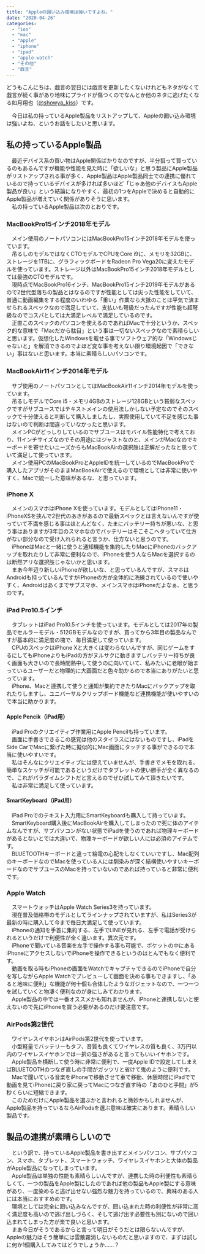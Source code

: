 ```yaml
---
title: "Appleの囲い込み環境は強いですよね。"
date: "2020-04-26"
categories: 
  - "ios"
  - "mac"
  - "apple"
  - "iphone"
  - "ipad"
  - "apple-watch"
  - "その他"
  - "戯言"
---
```


どうもこんにちは、戯言の翌日には戯言を更新したくないけれどもネタがなくて戯言が続く事があり地味にプライドが傷つくのでなんとか他のネタに逃げたくなる如月翔也（[@showya\_kiss](http://twitter.com/showya_kiss)）です。  
  
　今日は私の持っているApple製品をリストアップして、Appleの囲い込み環境は強いよね、というお話をしたいと思います。  

## 私の持っているApple製品

　最近デバイス系の買い物はApple関係ばかりなのですが、半分狙って買っているのもあるんですが機能や性能を見た時に「欲しいな」と思う製品にApple製品がリストアップされる事が多く、Apple製品はApple製品同士での連携に優れているので持っているデバイスが多ければ多いほど「じゃあ他のデバイスもApple製品が良い」という結論になりやすく、最初の1つをAppleで決めると自動的にApple製品が増えていく関係がありそうに思います。  
　私の持っているApple製品は次のとおりです。  

### MacBookPro15インチ2018年モデル

　メイン使用のノートパソコンにはMacBookPro15インチ2018年モデルを使っています。  
　吊るしのモデルではなくCTOモデルでCPUをCore i9に、メモリを32GBに、ストレージを1TBに、グラフィックボードをRadeon Pro Vega20に変えたモデルを使っています。ストレージ以外はMacBookPro15インチ2018年モデルとしては最強のCTOモデルです。  
　現時点でMacBookPro16インチ、MacBookPro15インチ2019年モデルがあるので2世代型落ちの製品とはなるのですが性能としては尖った性能をしていて、普通に動画編集をする程度のいわゆる「重い」作業なら大抵のことは平気で済ませられるスペックなので満足していて、支払いも弩級だったんですが性能も超弩級なのでコスパとしては大満足レベルで満足しているのです。  
　正直このスペックのパソコンを使えるのであればMacで十分というか、スペック的な意味で「Macだから駄目」という事は一切ないスペックなので素晴らしいと思います。仮想化したWindowsを載せる事でソフトウェア的な「Windowsじゃないと」を解消できるのでよほど変な事を考えない限り環境起因で「できない」事はないと思います。本当に素晴らしいパソコンです。  

### MacBookAir11インチ2014年モデル

　サブ使用のノートパソコンとしてはMacBookAir11インチ2014年モデルを使っています。  
　吊るしモデルでCore i5・メモリ4GBのストレージ128GBという貧弱なスペックですがサブユースではテキストメインの使用法しかしない予定なのでそのスペックで十分使えると判断して購入しましたし、実際使用していて不足を感じた事はないので判断は間違っていなかったと思います。  
　メインPCがどっしりしているのでサブユースはモバイル性能特化で考えており、11インチサイズなのでその用途にはジャストなのと、メインがMacなのでキーボードを寄せたいニーズからもMacBookAirの選択肢は正解だったなと思っていて満足して使っています。  
　メイン使用PCのMacBookProとAppleIDを統一しているのでMacBookProで購入したアプリがそのままMacBookAirで使えるので環境としては非常に使いやすく、Macで統一した意味があるな、と思っています。  

### iPhone X

　メインのスマホはiPhone Xを使っています。モデルとしてはiPhone11・iPhoneXSを挟んで2世代のあきがあるので最新スペックとは言えないんですが使っていて不満を感じる事はほとんどなく、たまにバッテリー持ちが悪いな、と思う事はありますが3年目のスマホなのでバッテリーはそこそこヘタっていて仕方がない部分なので受け入れられると言うか、仕方ないと思うのです。  
　iPhoneはMacと一緒に使うと通知機能を集約したりMacにiPhoneのバックアップを取れたりして非常に便利なので、iPhoneを使う人ならMacを選択するのは断然アリな選択肢じゃないかと思います。  
　まあ今年辺り新しいiPhoneが欲しいな、と思っているんですが、スマホはAndroidも持っているんですがiPhoneの方が全体的に洗練されているので使いやすく、Androidはあくまでサブスマホ、メインスマホはiPhoneだよなぁ、と思うのです。  

### iPad Pro10.5インチ

　タブレットはiPad Pro10.5インチを使っています。モデルとしては2017年の製品でセルラーモデル・512GBモデルなのですが、買ってから3年目の製品なんですが基本的に満足度の塊で、毎日満足して使っています。  
　CPUのスペックはiPhone Xと大きくは変わらないんですが、同じゲームをするにしてもiPhoneよりもiPadの方がヌルサクに動きますしバッテリー持ちが良く画面も大きいので長時間熱中して使うのに向いていて、私みたいに老眼が始まっているユーザーだと物理的に大画面だと色々助かるので本当にありがたいと思っています。  
　iPhone、Macと連携して使うと通知が集約できたりMacにバックアップを取れたりしますし、ユニバーサルクリップボード機能など連携機能が使いやすいので本当に助かります。  

#### Apple Pencik（iPad用）

　iPad Proのクリエイティブ作業用にApple Pencilも持っています。  
　画面に手書きできるこの感覚は他のスタイラスにはないものですし、iPadをSide CarでMacに繋げた時に擬似的にMac画面にタッチする事ができるので本当に使いやすいです。  
　私はそんなにクリエイティブには使えていませんが、手書きでメモを取れる、簡単なスケッチが可能であるというだけでタブレットの使い勝手が全く異なるので、これがパラダイムシフトだと言えるのでぜひ試してみて頂きたいです。  
　私は非常に満足して使っています。  

#### SmartKeyboard（iPad用）

　iPad Proでのテキスト入力用にSmartKeyboardも購入して持っています。  
　SmartKeyboard購入後にMacBookAirを購入してしまったので死に体のアイテムなんですが、サブパソコンがない状態でiPadを使うのであれば物理キーボードがあるとないとでは大違いで、物理キーボードが欲しい人には必須のアイテムです。  
　BLUETOOTHキーボードと違って給電の心配をしなくていいですし、Mac配列のキーボードなのでMacを使っている人には馴染みが深く結構使いやすいキーボードなのでサブユースのMacを持っていないのであれば持っていると非常に便利です。  

### Apple Watch

　スマートウォッチはApple Watch Series3を持っています。  
　現在普及価格帯のモデルとしてラインナップされていますが、私はSeries3が最新の時に購入して今まで毎日大満足して使っています。  
　iPhoneの通知を手首に集約する、左手でLINEが見れる、左手で電話が受けられるというだけで利便性が全く違います。異次元です。  
　iPhoneで聞いている音楽を左手で操作する事も可能で、ポケットの中にあるiPhoneにアクセスしないでiPhoneを操作できるというのはとんでもなく便利です。  
　動画を取る時もiPhoneの画面をWatchでキャプチャできるのでiPhoneで自分を写しながらApple Watchでプレビューして画面を決める事もできますし、「あると地味に便利」な機能が何十個も合体したようなガジェットなので、一つ一つを試していくと物凄く便利なのが身にしみてわかります。  
　Apple製品の中では一番オススメかも知れませんが、iPhoneと連携しないと使えないので先にiPhoneを買う必要があるのだけ要注意です。  

### AirPods第2世代

　ワイヤレスイヤホンはAirPods第2世代を使っています。  
　小型軽量でバッテリーもタフ、音質も良くてワイヤレスの質も良く、3万円以内のワイヤレスイヤホンでは一択の強さがあると言ってもいいイヤホンです。  
　Apple製品を横断して使う時に非常に便利で、一度Apple IDで設定してしまえばBLUETOOTHのつなぎ直しの手間がガッツリと省けて鬼のように便利です。  
　Macで聞いている音楽をiPhoneで移動させて車で移動、休憩時間にiPadでで動画を見てiPhoneに戻り家に戻ってMacにつなぎ直す時の「あのひと手間」が5秒くらいに短縮できます。  
　このためだけにApple製品を選ぶかと言われると微妙かもしれませんが、Apple製品を持っているならAirPodsを選ぶ意味は確実にあります。素晴らしい製品です。

## 製品の連携が素晴らしいので

　という訳で、持っているApple製品を書き出すとメインパソコン、サブパソコン、スマホ、タブレット、スマートウォッチ、ワイヤレスイヤホンと大体の製品がApple製品になってしまっています。  
　Apple製品は単独の性能も素晴らしいんですが、連携した時の利便性も素晴らしくて、一つの製品をApple製にしたのであれば他の製品もApple製にする意味があり、一度染めると逃げ出せない強烈な魅力を持っているので、興味のある人には本当におすすめめです。  
　環境としては完全に囲い込みなんですが、囲い込まれた時の利便性が非常に高く満足度も高いので逃げ出しづらく、そして逃げ出す必要性も別にないので囲い込まれてしまった方が楽で良いと思います。  
　まあ今日がそうであるからと言って明日がそうだとは限らないんですが、Appleの魅力はそう簡単には雲散霧消しないものだと思いますので、まずは試しに何か1個購入してみてはどうでしょうか……？
